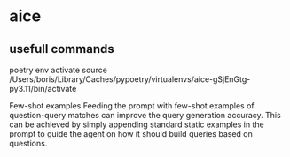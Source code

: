 # aice

## usefull commands
poetry env activate
source /Users/boris/Library/Caches/pypoetry/virtualenvs/aice-gSjEnGtg-py3.11/bin/activate


Few-shot examples
Feeding the prompt with few-shot examples of question-query matches can improve the query generation accuracy. This can be achieved by simply appending standard static examples in the prompt to guide the agent on how it should build queries based on questions.
